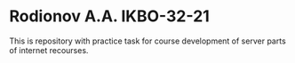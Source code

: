 # Rodionov A.A. IKBO-32-21

This is repository with practice task for course development of server parts of internet recourses.